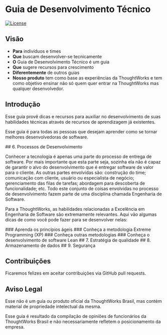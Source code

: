 # Guia de Desenvolvimento Técnico

[![License](https://img.shields.io/aur/license/yaourt.svg?maxAge=2592000)](https://github.com/ThoughtWorksInc/guia-de-desenvolvimento-tecnico/blob/master/LICENSE)

## Visão

* **Para** indivíduos e times
* **Que** buscam desenvolver-se tecnicamente
* **O** Guia de Desenvolvimento Técnico é um guia
* **Que** sugere recursos para crescimento
* **Diferentemente** de outros guias
* **Nosso produto** tem como base as experiências da ThoughtWorks e tem como
  objetivo ensinar não só quem quer entrar na ThoughtWorks mas qualquer
  desenvolvedor.

## Introdução

Esse guia provê dicas e recursos para auxiliar no desenvolvimento de suas
habilidades técnicas através de recursos de aprendizagem já existentes.

Esse guia é para todas as pessoas que desejam aprender como se tornar
melhores desenvolvedoras de software.

<a name="processos"/>
## 6. Processos de Desenvolvimento

  Conhecer a tecnologia é apenas uma parte do processo de entrega de software. Por mais importante que esta parte seja, sozinha ela não é capaz de garantir o alvo do desenvolvimento que é entregar software de valor para o cliente. As outras partes envolvidas são: construção do time; comunicação com cliente, usuário ou especialista de negócio; gerenciamento das filas de tarefas; abordagem para descoberta de funcionalidade; etc. Todo este conjunto de coisas envolvidas no processo de desenvolvimento fazem parte de uma disciplina chamada Engenharia de Software.

  Para a ThoughtWorks, as habilidades relacionadas a Excelência em Engenharia de Software são extremamente relevantes. Aqui vão algumas dicas de como você pode fazer para se desenvolver nelas:

<a name="aprenda-os-principios-ageis" />
### Aprenda os princípios ágeis

<a name="conheca-xp" />
### Conheça a metodologia Extreme Programming (XP)

<a name="conheca-metodologias-ageis" />
### Conheça outras metodologias

<a name="conheca-desevolvimento-lean" />
### Conheça o desenvolvimento de software Lean

<a name="estrategia-de-qualidade"/>
## 7. Estratégia de qualidade

<a name="armazenamento-de-dados"/>
## 8. Armazenamento de dados

<a name="seguranca"/>
## 9. Segurança

## Contribuições

Ficaremos felizes em aceitar contribuições via GitHub pull requests.

## Aviso Legal

Esse não é um guia ou produto oficial da ThoughtWorks Brasil,
mas contém material de propriedade intelectual da mesma.

Esse guia é resultado da compilação de opiniões de funcionários da
ThoughtWorks Brasil e não necessariamente refletem o posicionamento da empresa.
